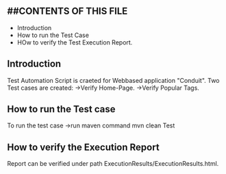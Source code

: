 ##
##CONTENTS OF THIS FILE
---------------------

 * Introduction
 * How to run the Test Case
 * HOw to verify the Test Execution Report.

## Introduction
Test Automation Script is craeted for Webbased application "Conduit".
Two Test cases are created:
 ->Verify Home-Page.
 ->Verify Popular Tags.
 
## How to run the Test case
  To run the test case 
  ->run maven command mvn clean Test
 
## How to verify the Execution Report 
Report can be verified under path ExecutionResults/ExecutionResults.html.
